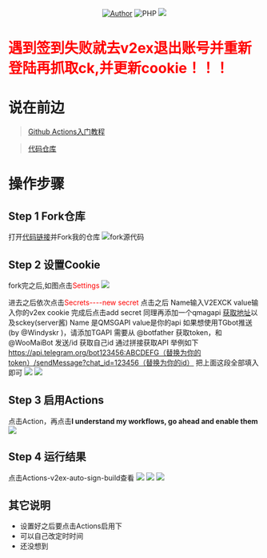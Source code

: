 <p align="center">
    <a href="https://github.com/Wenmoux"><img alt="Author" src="https://img.shields.io/badge/author-Wenmoux-blueviolet"/></a>
    <img alt="PHP" src="https://img.shields.io/badge/code-javascript-success"/>
    <img src="https://github-visitor-badge.glitch.me/badge?page_id=Wenmoux.V2ex-Auto-Sign"/>
</p>    

# <font color="red">遇到签到失败就去v2ex退出账号并重新登陆再抓取ck,并更新cookie！！！</font>


# 说在前边
 > [Github Actions入门教程](http://www.ruanyifeng.com/blog/2019/09/getting-started-with-github-actions.html)

 > [代码仓库](https://github.com/Wenmoux/V2ex-Auto-Sign)
<!--more-->

# 操作步骤
## Step 1 Fork仓库
打开[代码链接](https://github.com/Wenmoux/V2ex-Auto-Sign)并Fork我的仓库
![fork源代码](https://cdn.jsdelivr.net/gh/Wenmoux/wenpic/IMG_20200608_085223.jpg)
##  Step 2 设置Cookie
fork完之后,如图点击<font color="red">Settings</font>
![](https://cdn.jsdelivr.net/gh/Wenmoux/wenpic/IMG_20200608_085340.jpg)

进去之后依次点击<font color="red">Secrets----new secret</font>
点击之后
Name输入V2EXCK value输入你的v2ex cookie
完成后点击add secret 
同理再添加一个qmagapi [获取地址](https://qmsg.zendee.cn)以及sckey(server酱)
Name 是QMSGAPI value是你的api
如果想使用TGbot推送(by @Windyskr )，请添加TGAPI 需要从 @botfather 获取token，和@WooMaiBot 发送/id 获取自己id 通过拼接获取API 举例如下 https://api.telegram.org/bot123456:ABCDEFG（替换为你的token）/sendMessage?chat_id=123456（替换为你的id） 把上面这段全部填入即可
![](https://cdn.jsdelivr.net/gh/Wenmoux/wenpic/IMG_20200629_092046.jpg)
![](https://cdn.jsdelivr.net/gh/Wenmoux/wenpic/IMG_20200629_092209.jpg)
## Step 3 启用Actions
点击Action，再点击**I understand my workflows, go ahead and enable them**  
![](https://cdn.jsdelivr.net/gh/Wenmoux/wenpic/687474703a2f2f74752e79616f68756f2e6d652f696d67732f323032302f30362f333463613136306339373262393932372e706e67.png)
## Step 4 运行结果 
点击Actions-v2ex-auto-sign-build查看
![](https://cdn.jsdelivr.net/gh/Wenmoux/wenpic/7c27953002262d15.png)
![](https://cdn.jsdelivr.net/gh/Wenmoux/wenpic/IMG_20200608_091224.jpg)
![](https://cdn.jsdelivr.net/gh/Wenmoux/wenpic/april_2020-06-29-09-17-02-621.jpg)
## 其它说明
 - 设置好之后要点击Actions启用下
 - 可以自己改定时时间
 - 还没想到

